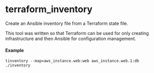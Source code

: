 terraform_inventory
=========

Create an Ansible inventory file from a Terraform state file.

This tool was written so that Terraform can be used for only creating infrastructure and then Ansible for configuration management.

#### Example
```
tinventory --map=aws_instance.web:web aws_instance.web.1:db ./inventory
```
